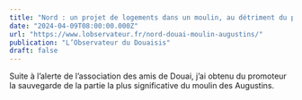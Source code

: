 ```yaml
---
title: "Nord : un projet de logements dans un moulin, au détriment du patrimoine ?"
date: "2024-04-09T08:00:00.000Z"
url: "https://www.lobservateur.fr/nord-douai-moulin-augustins/"
publication: "L’Observateur du Douaisis"
draft: false
---
```


Suite à l’alerte de l’association des amis de Douai, j’ai obtenu du promoteur la sauvegarde de la partie la plus significative du moulin des Augustins.
